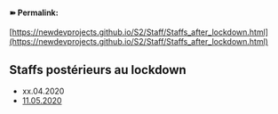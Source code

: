 <link rel="stylesheet" href="https://newdevprojects.github.io/S2/S2.css">

#### &#10173; Permalink: 
[https://newdevprojects.github.io/S2/Staff/Staffs_after_lockdown.html](https://newdevprojects.github.io/S2/Staff/Staffs_after_lockdown.html)

## Staffs postérieurs au lockdown

* xx.04.2020
* [11.05.2020](https://newdevprojects.github.io/S2/Staff_20200511/20200511_Staff_Agenda.html)

